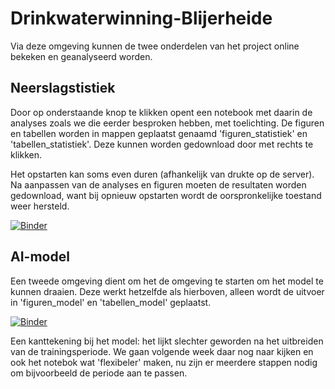 # Drinkwaterwinning-Blijerheide

Via deze omgeving kunnen de twee onderdelen van het project online bekeken en geanalyseerd worden.

## Neerslagstistiek
Door op onderstaande knop te klikken opent een notebook met daarin de analyses zoals we die eerder besproken hebben, met toelichting. De figuren en tabellen worden in mappen geplaatst genaamd 'figuren_statistiek' en 'tabellen_statistiek'. Deze kunnen worden gedownload door met rechts te klikken.

Het opstarten kan soms even duren (afhankelijk van drukte op de server). Na aanpassen van de analyses en figuren moeten de resultaten worden gedownload, want bij opnieuw opstarten wordt de oorspronkelijke toestand weer hersteld.

[![Binder](https://mybinder.org/badge_logo.svg)](https://mybinder.org/v2/gh/HKV-products-services/drinkwaterwinning-bleijerheide/HEAD?labpath=neerslagstatistiek%2Fneerslag_statistiekanalyses.ipynb)

## AI-model
Een tweede omgeving dient om het de omgeving te starten om het model te kunnen draaien. Deze werkt hetzelfde als hierboven, alleen wordt de uitvoer in 'figuren_model' en 'tabellen_model' geplaatst.

[![Binder](https://mybinder.org/badge_logo.svg)](https://mybinder.org/v2/gh/HKV-products-services/drinkwaterwinning-bleijerheide/HEAD?labpath=run_model.ipynb)

Een kanttekening bij het model: het lijkt slechter geworden na het uitbreiden van de trainingsperiode. We gaan volgende week daar nog naar kijken en ook het notebok wat 'flexibeler' maken, nu zijn er meerdere stappen nodig om bijvoorbeeld de periode aan te passen.
